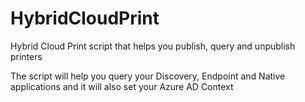 # HybridCloudPrint
Hybrid Cloud Print script that helps you publish, query and unpublish printers

The script will help you query your Discovery, Endpoint and Native applications and it will also set your Azure AD Context

